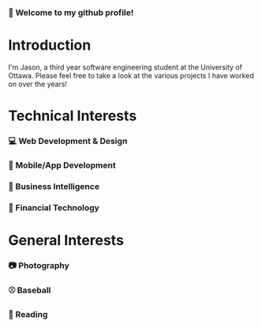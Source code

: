 ### 👋 Welcome to my github profile!
# Introduction
I'm Jason, a third year software engineering student at the University of Ottawa. Please feel free to take a look at the various projects I have worked on over the years!
# Technical Interests
### 💻 Web Development & Design
### 📱 Mobile/App Development
### 💼 Business Intelligence
### 🏦 Financial Technology 
# General Interests
### 📷 Photography 
### ⚾ Baseball 
### 📕 Reading 
